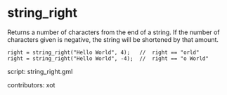 string_right
============

Returns a number of characters from the end of a string.
If the number of characters given is negative,
the string will be shortened by that amount.

    right = string_right("Hello World", 4);   //  right == "orld"
    right = string_right("Hello World", -4);  //  right == "o World"

script: string_right.gml

contributors: xot
